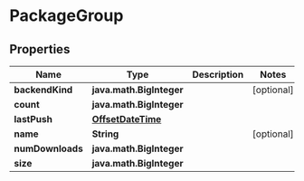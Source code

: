 
# PackageGroup

## Properties
Name | Type | Description | Notes
------------ | ------------- | ------------- | -------------
**backendKind** | **java.math.BigInteger** |  |  [optional]
**count** | **java.math.BigInteger** |  | 
**lastPush** | [**OffsetDateTime**](OffsetDateTime.md) |  | 
**name** | **String** |  |  [optional]
**numDownloads** | **java.math.BigInteger** |  | 
**size** | **java.math.BigInteger** |  | 



